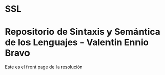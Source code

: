 # SSL

# Repositorio de Sintaxis y Semántica de los Lenguajes - Valentin Ennio Bravo

Este es el front page de la resolución
